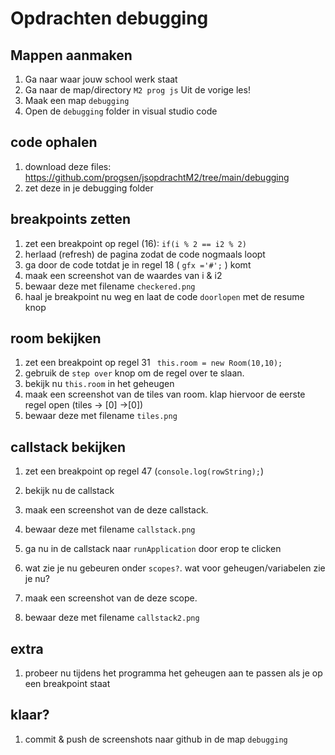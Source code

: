 # Opdrachten debugging

## Mappen aanmaken

1. Ga naar waar jouw school werk staat
2. Ga naar de map/directory `M2 prog js`
Uit de vorige les!
3. Maak een map `debugging`
4. Open de `debugging` folder in visual studio code

## code ophalen

1. download deze files:
https://github.com/progsen/jsopdrachtM2/tree/main/debugging
2. zet deze in je debugging folder

## breakpoints zetten

1. zet een breakpoint op regel (16): `if(i % 2 == i2 % 2)`
2. herlaad (refresh) de pagina zodat de code nogmaals loopt
3. ga door de code totdat je in regel 18 ( `gfx ='#';` ) komt 
4. maak een screenshot van de waardes van i & i2
5. bewaar deze met filename `checkered.png`
6. haal je breakpoint nu weg en laat de code `doorlopen` met de resume knop


## room bekijken

1. zet een breakpoint op regel 31 ` this.room = new Room(10,10);`
2. gebruik de `step over` knop om de regel over te slaan.
3. bekijk nu `this.room` in het geheugen
4. maak een screenshot van de tiles van room. klap hiervoor de eerste regel open (tiles -> [0] ->[0])
5. bewaar deze met filename `tiles.png`

## callstack bekijken

1. zet een breakpoint op regel 47 (`console.log(rowString);`)
2. bekijk nu de callstack
3. maak een screenshot van de deze callstack. 
4. bewaar deze met filename `callstack.png`
5. ga nu in de callstack naar `runApplication` door erop te clicken
6. wat zie je nu gebeuren onder `scopes?`. wat voor geheugen/variabelen zie je nu?

7. maak een screenshot van de deze scope. 
8. bewaar deze met filename `callstack2.png`

## extra

1.  probeer nu tijdens het programma het geheugen aan te passen als je op een breakpoint staat

## klaar?

1. commit & push de screenshots naar github in de map `debugging`
